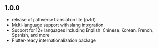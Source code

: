 ## 1.0.0

* release of pathverse translation lite (pvtrl)
* Multi-language support with slang integration
* Support for 12+ languages including English, Chinese, Korean, French, Spanish, and more
* Flutter-ready internationalization package

